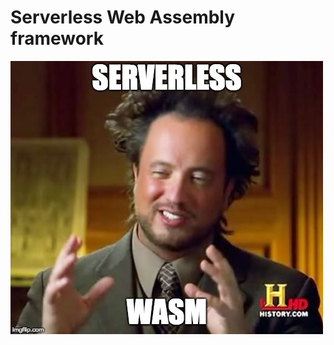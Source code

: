 # Serverless Web Assembly framework

![Serverless WASM](https://raw.githubusercontent.com/geal/serverless-wasm/master/assets/serverless-wasm.jpg)

